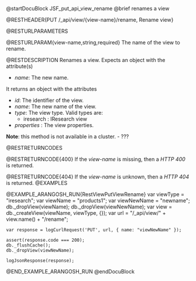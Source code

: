 
@startDocuBlock JSF_put_api_view_rename
@brief renames a view

@RESTHEADER{PUT /_api/view/{view-name}/rename, Rename view}

@RESTURLPARAMETERS

@RESTURLPARAM{view-name,string,required}
The name of the view to rename.

@RESTDESCRIPTION
Renames a view. Expects an object with the attribute(s)

- *name*: The new name.

It returns an object with the attributes

- *id*: The identifier of the view.
- *name*: The new name of the view.
- *type*: The view type. Valid types are:
  - iresearch : IResearch view
- *properties* : The view properties.

**Note**: this method is not available in a cluster. - ???

@RESTRETURNCODES

@RESTRETURNCODE{400}
If the *view-name* is missing, then a *HTTP 400* is
returned.

@RESTRETURNCODE{404}
If the *view-name* is unknown, then a *HTTP 404*
is returned.
@EXAMPLES

@EXAMPLE_ARANGOSH_RUN{RestViewPutViewRename}
    var viewType = "iresearch";
    var viewName = "products1";
    var viewNewName = "newname";
    db._dropView(viewName);
    db._dropView(viewNewName);
    var view = db._createView(viewName, viewType, {});
    var url = "/_api/view/" + view.name() + "/rename";

    var response = logCurlRequest('PUT', url, { name: "viewNewName" });

    assert(response.code === 200);
    db._flushCache();
    db._dropView(viewNewName);

    logJsonResponse(response);
@END_EXAMPLE_ARANGOSH_RUN
@endDocuBlock
